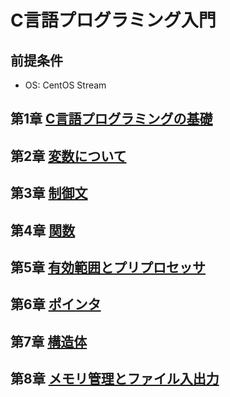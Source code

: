 # C言語プログラミング入門
## 前提条件
- OS: CentOS Stream

## 第1章 [C言語プログラミングの基礎](https://github.com/thetaru/memorandum/tree/master/Summary/clang/1)
## 第2章 [変数について](https://github.com/thetaru/memorandum/tree/master/Summary/clang/2)
## 第3章 [制御文](https://github.com/thetaru/memorandum/tree/master/Summary/clang/3)
## 第4章 [関数](https://github.com/thetaru/memorandum/tree/master/Summary/clang/4)
## 第5章 [有効範囲とプリプロセッサ](https://github.com/thetaru/memorandum/tree/master/Summary/clang/5)
## 第6章 [ポインタ](https://github.com/thetaru/memorandum/tree/master/Summary/clang/6)
## 第7章 [構造体](https://github.com/thetaru/memorandum/tree/master/Summary/clang/7)
## 第8章 [メモリ管理とファイル入出力](https://github.com/thetaru/memorandum/tree/master/Summary/clang/8)
